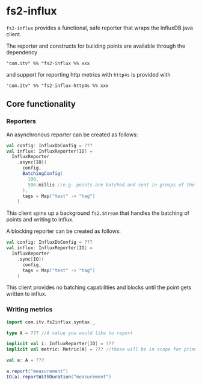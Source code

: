 # fs2-influx

`fs2-influx` provides a functional, safe reporter that wraps the InfluxDB java client. 

The reporter and constructs for building points are available through the dependency 

```
"com.itv" %% "fs2-influx %% xxx
```

and support for reporting http metrics with `http4s` is provided with 

```
"com.itv" %% "fs2-influx-http4s %% xxx
```

## Core functionality

### Reporters

An asynchronous reporter can be created as follows: 

```scala
val config: InfluxDbConfig = ???
val influx: InfluxReporter[IO] = 
  InfluxReporter
    .async[IO](
      config,
      BatchingConfig(
        100, 
        500.millis //e.g. points are batched and sent in groups of the greater of 100 and the points written in 500 millis
      ),
      tags = Map("test" -> "tag")
    )
```

This client spins up a background `fs2.Stream` that handles the batching of points and writing to influx.

A blocking reporter can be created as follows:

```scala
val config: InfluxDbConfig = ???
val influx: InfluxReporter[IO] = 
  InfluxReporter
    .sync[IO](
      config,
      tags = Map("test" -> "tag")
    )
```

This client provides no batching capabilities and blocks until the point gets written to influx. 

### Writing metrics

```scala
import com.itv.fs2influx.syntax._

type A = ??? //A value you would like to report

implicit val i: InfluxReporter[IO] = ???
implicit val metric: Metric[A] = ??? //these will be in scope for primitive data types and Unit

val a: A = ???

a.report("measurement")
IO(a).reportWithDuration("measurement")

```
